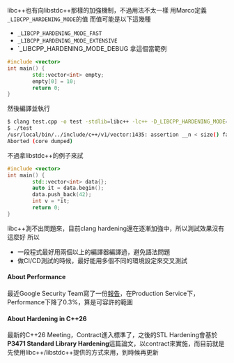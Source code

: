 libc++也有向libstdc++那樣的加強機制，不過用法不太一樣
用Marco定義`_LIBCPP_HARDENING_MODE`的值
而值可能是以下這幾種
- `_LIBCPP_HARDENING_MODE_FAST`
- `_LIBCPP_HARDENING_MODE_EXTENSIVE`
- `_LIBCPP_HARDENING_MODE_DEBUG
拿這個當範例
``` cpp
#include <vector>
int main() {
        std::vector<int> empty;
        empty[0] = 10;
        return 0;
}
```
然後編譯並執行
``` bash
$ clang test.cpp -o test -stdlib=libc++ -lc++ -D_LIBCPP_HARDENING_MODE=_LIBCPP_HARDENING_MODE_DEBUG
$ ./test
/usr/local/bin/../include/c++/v1/vector:1435: assertion __n < size() failed: vector[] index out of bounds
Aborted (core dumped)
```
不過拿libstdc++的例子來試
``` cpp
#include <vector>
int main() {
        std::vector<int> data{};
        auto it = data.begin();
        data.push_back(42);
        int v = *it;
        return 0;
}
```
libc++測不出問題來，目前clang hardening還在逐漸加強中，所以測試效果沒有這麼好
所以
- 一段程式最好用兩個以上的編譯器編譯過，避免語法問題
- 做CI/CD測試的時候，最好能用多個不同的環境設定來交叉測試

#### About Performance
最近Google Security Team寫了一份[報告](https://security.googleblog.com/2024/11/retrofitting-spatial-safety-to-hundreds.html)，在Production Service下，Performance下降了0.3%，算是可容許的範圍

#### About Hardening in C++26
最新的C++26 Meeting，Contract進入標準了，之後的STL Hardening會基於**P3471 Standard Library Hardening**這篇論文，以contract來實施，而目前就是先使用libc++/libstdc++提供的方式來用，到時候再更新

